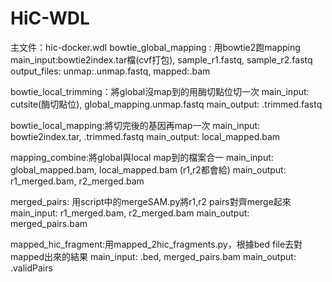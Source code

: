 # HiC-WDL
主文件：hic-docker.wdl
bowtie_global_mapping : 用bowtie2跑mapping
    main_input:bowtie2index.tar檔(cvf打包), sample_r1.fastq, sample_r2.fastq
    output_files: unmap:.unmap.fastq, mapped:.bam

bowtie_local_trimming：將global沒map到的用酶切點位切一次
    main_input: cutsite(酶切點位), global_mapping.unmap.fastq
    main_output: .trimmed.fastq

bowtie_local_mapping:將切完後的基因再map一次
    main_input: bowtie2index.tar, .trimmed.fastq
    main_output: local_mapped.bam

mapping_combine:將global與local map到的檔案合一
    main_input: global_mapped.bam, local_mapped.bam (r1,r2都會給)
    main_output: r1_merged.bam, r2_merged.bam

merged_pairs: 用script中的mergeSAM.py將r1,r2 pairs對齊merge起來
    main_input: r1_merged.bam, r2_merged.bam 
    main_output: merged_pairs.bam

mapped_hic_fragment:用mapped_2hic_fragments.py，根據bed file去對mapped出來的結果
    main_input: .bed, merged_pairs.bam
    main_output: .validPairs

